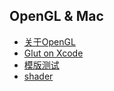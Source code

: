 ## OpenGL & Mac

- [关于OpenGL](opengl_about.md)
- [Glut on Xcode](glut_on_xcode.md)
- [模版测试](stencil_buffer.md)
- [shader](shader_about.md)